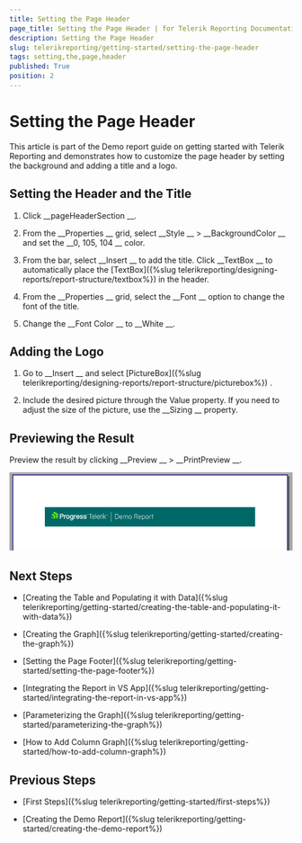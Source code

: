```yaml
---
title: Setting the Page Header
page_title: Setting the Page Header | for Telerik Reporting Documentation
description: Setting the Page Header
slug: telerikreporting/getting-started/setting-the-page-header
tags: setting,the,page,header
published: True
position: 2
---
```


# Setting the Page Header



This article is part of the Demo report guide on getting started with Telerik Reporting and demonstrates
        how to customize the page header by setting the background and adding a title and a logo.
      


## Setting the Header and the Title

1. Click 
__pageHeaderSection
__.
            


1. From the 
__Properties
__ grid, select 
__Style
__ > 
__BackgroundColor
__              and set the 
__0, 105, 104
__ color.
            


1. From the bar, select 
__Insert
__ to add the title. Click 
__TextBox
__              to automatically place the 
[TextBox]({%slug telerikreporting/designing-reports/report-structure/textbox%})
 in the header.
            


1. From the 
__Properties
__ grid, select the 
__Font
__ option to change the font of the title.
            


1. Change the 
__Font Color
__ to 
__White
__.
            


## Adding the Logo

1. Go to 
__Insert
__ and select 
[PictureBox]({%slug telerikreporting/designing-reports/report-structure/picturebox%})
.
            


1. Include the desired picture through the 
Value
 property. If you need to adjust the size of the picture, use the 
__Sizing
__ property.
            


## Previewing the Result

Preview the result by clicking 
__Preview
__ > 
__PrintPreview
__.
        
  
  ![Page Header](images/PageHeader.PNG)

## Next Steps

* [Creating the Table and Populating it with Data]({%slug telerikreporting/getting-started/creating-the-table-and-populating-it-with-data%})


* [Creating the Graph]({%slug telerikreporting/getting-started/creating-the-graph%})


* [Setting the Page Footer]({%slug telerikreporting/getting-started/setting-the-page-footer%})


* [Integrating the Report in VS App]({%slug telerikreporting/getting-started/integrating-the-report-in-vs-app%})


* [Parameterizing the Graph]({%slug telerikreporting/getting-started/parameterizing-the-graph%})


* [How to Add Column Graph]({%slug telerikreporting/getting-started/how-to-add-column-graph%})


## Previous Steps

* [First Steps]({%slug telerikreporting/getting-started/first-steps%})


* [Creating the Demo Report]({%slug telerikreporting/getting-started/creating-the-demo-report%})

